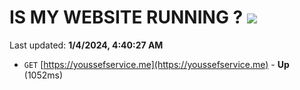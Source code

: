 # IS MY WEBSITE RUNNING ? [![](https://img.shields.io/static/v1?label=Sponsor&message=%E2%9D%A4&logo=GitHub&color=%23fe8e86)](https://github.com/sponsors/<username>)

Last updated: **1/4/2024, 4:40:27 AM**

- `GET` [https://youssefservice.me](https://youssefservice.me) - **Up** (1052ms)
